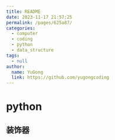 ```yaml
---
title: README
date: 2023-11-17 21:57:25
permalink: /pages/625a87/
categories:
  - computer
  - coding
  - python
  - data_structure
tags:
  - null
author:
  name: YuGong
  link: https://github.com/yugongcoding
---
```

# python

## 装饰器
